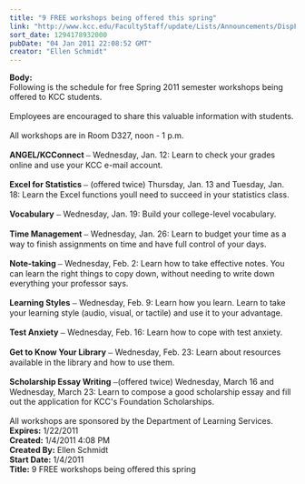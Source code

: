 ```yaml
---
title: "9 FREE workshops being offered this spring"
link: "http://www.kcc.edu/FacultyStaff/update/Lists/Announcements/DispForm.aspx?ID=57"
sort_date: 1294178932000
pubDate: "04 Jan 2011 22:08:52 GMT"
creator: "Ellen Schmidt"
---
```


<div><b>Body:</b> <div class=ExternalClassB7BBD8B7A2444A37909D66512E9399B1>
<div>Following is the schedule for free Spring 2011 semester workshops being offered to KCC students. </div>
<div> </div>
<div>Employees are encouraged to share this valuable information with students.</div>
<div> </div>
<div>All workshops are in Room D327, noon - 1 p.m.</div>
<div> </div>
<div><strong>ANGEL/KCConnect </strong><span style="font-size:12pt;font-family:'Times New Roman','serif'">–</span> Wednesday, Jan. 12: Learn to check your grades online and use your KCC e-mail account. </div>
<div> </div>
<div><strong>Excel for Statistics </strong><span style="font-size:12pt;font-family:'Times New Roman','serif'">– </span>(offered twice) Thursday, Jan. 13 and Tuesday, Jan. 18: Learn the Excel functions youll need to succeed in your statistics class.</div>
<div> </div>
<div><strong>Vocabulary</strong> <span style="font-size:12pt;font-family:'Times New Roman','serif'">– </span>Wednesday, Jan. 19: Build your college-level vocabulary.</div>
<div> </div>
<div><strong>Time Management </strong><span style="font-size:12pt;font-family:'Times New Roman','serif'">– </span>Wednesday, Jan. 26: Learn to budget your time as a way to finish assignments on time and have full control of your days.</div>
<div> </div>
<div><strong>Note-taking </strong><span style="font-size:12pt;font-family:'Times New Roman','serif'">– </span>Wednesday, Feb. 2: Learn how to take effective notes. You can learn the right things to copy down, without needing to write down everything your professor says. </div>
<div> </div>
<div><strong>Learning Styles</strong> <span style="font-size:12pt;font-family:'Times New Roman','serif'">– </span>Wednesday, Feb. 9: Learn how you learn. Learn to take your learning style (audio, visual, or tactile) and use it to your advantage. </div>
<div> </div>
<div><strong>Test Anxiety</strong> <span style="font-size:12pt;font-family:'Times New Roman','serif'">– </span>Wednesday, Feb. 16: Learn how to cope with test anxiety. </div>
<div> </div>
<div><strong>Get to Know Your Library</strong> <span style="font-size:12pt;font-family:'Times New Roman','serif'">–</span> Wednesday, Feb. 23: Learn about resources available in the library and how to use them. </div>
<div> </div>
<div><strong>Scholarship Essay Writing</strong> <span style="font-size:12pt;font-family:'Times New Roman','serif'">–</span>(offered twice) Wednesday, March 16 and Wednesday, March 23: Learn to compose a good scholarship essay and fill out the application for KCC's Foundation Scholarships. </div>
<div> </div>
<div>All workshops are sponsored by the Department of Learning Services.<br></div></div></div>
<div><b>Expires:</b> 1/22/2011</div>
<div><b>Created:</b> 1/4/2011 4:08 PM</div>
<div><b>Created By:</b> Ellen Schmidt</div>
<div><b>Start Date:</b> 1/4/2011</div>
<div><b>Title:</b> 9 FREE workshops being offered this spring</div>

